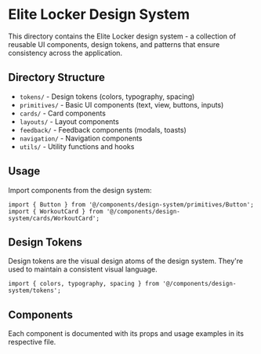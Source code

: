 # Elite Locker Design System

This directory contains the Elite Locker design system - a collection of reusable UI components, design tokens, and patterns that ensure consistency across the application.

## Directory Structure

- `tokens/` - Design tokens (colors, typography, spacing)
- `primitives/` - Basic UI components (text, view, buttons, inputs)
- `cards/` - Card components
- `layouts/` - Layout components
- `feedback/` - Feedback components (modals, toasts)
- `navigation/` - Navigation components
- `utils/` - Utility functions and hooks

## Usage

Import components from the design system:

```tsx
import { Button } from '@/components/design-system/primitives/Button';
import { WorkoutCard } from '@/components/design-system/cards/WorkoutCard';
```

## Design Tokens

Design tokens are the visual design atoms of the design system. They're used to maintain a consistent visual language.

```tsx
import { colors, typography, spacing } from '@/components/design-system/tokens';
```

## Components

Each component is documented with its props and usage examples in its respective file.
